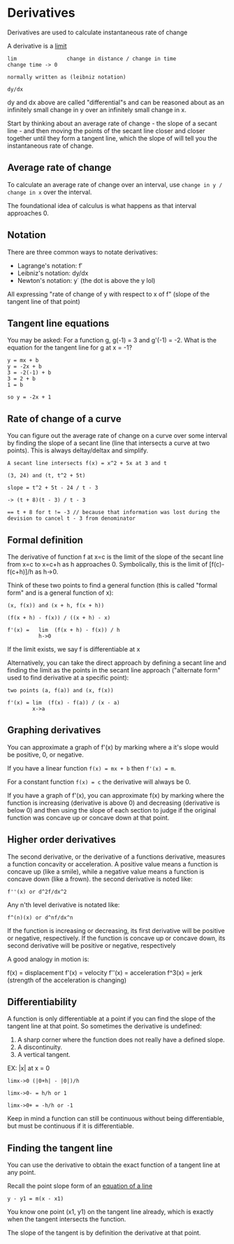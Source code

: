 # Derivatives

Derivatives are used to calculate instantaneous rate of change

A derivative is a [limit](./limits.md)

```
lim                change in distance / change in time
change time -> 0

normally written as (leibniz notation)

dy/dx
```

dy and dx above are called "differential"s and can be reasoned about as an infinitely small change in y over
an infinitely small change in x.

Start by thinking about an average rate of change - the slope of a secant line - and then moving the points of the secant line closer and
closer together until they form a tangent line, which the slope of will tell you the instantaneous rate of change.

## Average rate of change

To calculate an average rate of change over an interval, use `change in y / change in x` over the interval.

The foundational idea of calculus is what happens as that interval approaches 0.

## Notation

There are three common ways to notate derivatives:

- Lagrange's notation: f′
- Leibniz's notation: dy/dx
- Newton's notation: y˙ (the dot is above the y lol)

All expressing "rate of change of y with respect to x of f" (slope of the tangent line of that point)

## Tangent line equations

You may be asked: For a function g, g(-1) = 3 and g'(-1) = -2. What is the equation for the
tangent line for g at x = -1?

```
y = mx + b
y = -2x + b
3 = -2(-1) + b
3 = 2 + b
1 = b

so y = -2x + 1
```

## Rate of change of a curve

You can figure out the average rate of change on a curve over some interval by finding the slope of a secant line
(line that intersects a curve at two points). This is always deltay/deltax and simplify.

```
A secant line intersects f(x) = x^2 + 5x at 3 and t

(3, 24) and (t, t^2 + 5t)

slope = t^2 + 5t - 24 / t - 3

-> (t + 8)(t - 3) / t - 3

== t + 8 for t != -3 // because that information was lost during the devision to cancel t - 3 from denominator
```

## Formal definition

The derivative of function f at x=c is the limit of the slope of the secant line
from x=c to x=c+h as h approaches 0. Symbolically, this is the limit of [f(c)-f(c+h)]/h as h→0.

Think of these two points to find a general function (this is called "formal form" and is a general function of x):

```
(x, f(x)) and (x + h, f(x + h))

(f(x + h) - f(x)) / ((x + h) - x)

f'(x) =   lim  (f(x + h) - f(x)) / h
          h->0
```

If the limit exists, we say f is differentiable at x

Alternatively, you can take the direct approach by defining a secant line and finding the limit as the
points in the secant line approach ("alternate form" used to find derivative at a specific point):

```
two points (a, f(a)) and (x, f(x))

f'(x) = lim  (f(x) - f(a)) / (x - a)
        x->a
```

## Graphing derivatives

You can approximate a graph of f'(x) by marking where a it's slope would be
positive, 0, or negative.

If you have a linear function `f(x) = mx + b` then `f'(x) = m`.

For a constant function `f(x) = c` the derivative will always be 0.

If you have a graph of f'(x), you can approximate f(x) by marking where the
function is increasing (derivative is above 0) and decreasing (derivative is
below 0) and then using the slope of each section to judge if the original
function was concave up or concave down at that point.

## Higher order derivatives

The second derivative, or the derivative of a functions derivative, measures a
function concavity or acceleration. A positive value means a function is concave up (like a
smile), while a
negative value means a function is concave down (like a frown). the second
derivative is noted like:

```
f''(x) or d^2f/dx^2
```

Any n'th level derivative is notated like:

```
f^(n)(x) or d^nf/dx^n
```

If the function is increasing or decreasing, its first derivative will be positive or negative, respectively. If the function is concave up or concave down, its second derivative will be positive or negative, respectively

A good analogy in motion is:

f(x) = displacement
f'(x) = velocity
f''(x) = acceleration
f^3(x) = jerk (strength of the acceleration is changing)

## Differentiability

A function is only differentiable at a point if you can find the slope of the
tangent line at that point. So sometimes the derivative is undefined:

1. A sharp corner where the function does not really have a defined slope.
2. A discontinuity.
3. A vertical tangent.

EX: |x| at x = 0

```
limx->0 (|0+h| - |0|)/h

limx->0- = h/h or 1

limx->0+ = -h/h or -1
```

Keep in mind a function can still be continuous without being differentiable,
but must be continuous if it is differentiable.

## Finding the tangent line

You can use the derivative to obtain the exact function of a tangent line at any
point.

Recall the point slope form of an [equation of a line](../algebra/slope.md)

```
y - y1 = m(x - x1)
```

You know one point (x1, y1) on the tangent line already, which is exactly when the
tangent intersects the function.

The slope of the tangent is by definition the derivative at that point.
